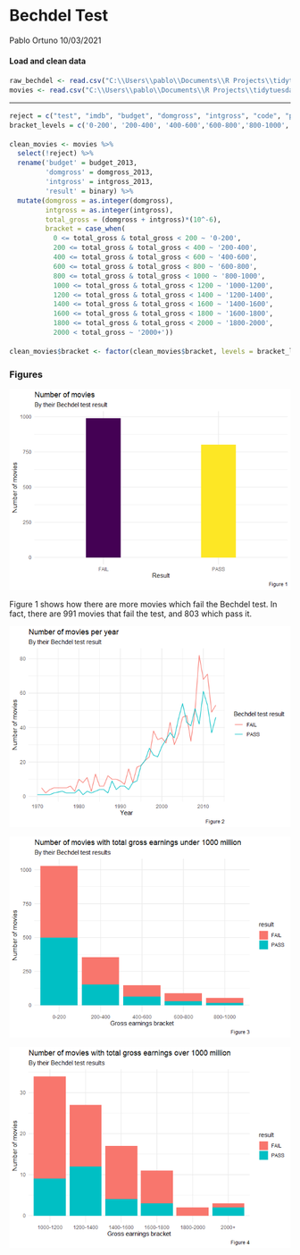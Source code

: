 Bechdel Test
================
Pablo Ortuno
10/03/2021

#### Load and clean data

``` r
raw_bechdel <- read.csv("C:\\Users\\pablo\\Documents\\R Projects\\tidytuesday\\Data\\raw_bechdel.csv")
movies <- read.csv("C:\\Users\\pablo\\Documents\\R Projects\\tidytuesday\\Data\\movies.csv")
```

------------------------------------------------------------------------

``` r
reject = c("test", "imdb", "budget", "domgross", "intgross", "code", "period_code", "decade_code", "imdb_id", "response", "poster", "error")
bracket_levels = c('0-200', '200-400', '400-600','600-800','800-1000','1000-1200','1200-1400','1400-1600','1600-1800','1800-2000','2000+')

clean_movies <- movies %>%
  select(!reject) %>%
  rename('budget' = budget_2013,
         'domgross' = domgross_2013,
         'intgross' = intgross_2013,
         'result' = binary) %>%
  mutate(domgross = as.integer(domgross),
         intgross = as.integer(intgross),
         total_gross = (domgross + intgross)*(10^-6),
         bracket = case_when(
           0 <= total_gross & total_gross < 200 ~ '0-200',
           200 <= total_gross & total_gross < 400 ~ '200-400',
           400 <= total_gross & total_gross < 600 ~ '400-600',
           600 <= total_gross & total_gross < 800 ~ '600-800',
           800 <= total_gross & total_gross < 1000 ~ '800-1000',
           1000 <= total_gross & total_gross < 1200 ~ '1000-1200',
           1200 <= total_gross & total_gross < 1400 ~ '1200-1400',
           1400 <= total_gross & total_gross < 1600 ~ '1400-1600',
           1600 <= total_gross & total_gross < 1800 ~ '1600-1800',
           1800 <= total_gross & total_gross < 2000 ~ '1800-2000',
           2000 < total_gross ~ '2000+'))

clean_movies$bracket <- factor(clean_movies$bracket, levels = bracket_levels)
```

### Figures

![](Bechdel-Test_files/figure-gfm/pass_and_fail-1.png)<!-- -->

Figure 1 shows how there are more movies which fail the Bechdel test. In
fact, there are 991 movies that fail the test, and 803 which pass it.

![](Bechdel-Test_files/figure-gfm/passes_fails_per_year-1.png)<!-- -->

![](Bechdel-Test_files/figure-gfm/lower_bracket-1.png)<!-- -->

![](Bechdel-Test_files/figure-gfm/upper_bracket-1.png)<!-- -->
